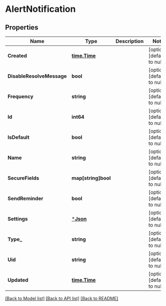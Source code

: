 # AlertNotification

## Properties
Name | Type | Description | Notes
------------ | ------------- | ------------- | -------------
**Created** | [**time.Time**](time.Time.md) |  | [optional] [default to null]
**DisableResolveMessage** | **bool** |  | [optional] [default to null]
**Frequency** | **string** |  | [optional] [default to null]
**Id** | **int64** |  | [optional] [default to null]
**IsDefault** | **bool** |  | [optional] [default to null]
**Name** | **string** |  | [optional] [default to null]
**SecureFields** | **map[string]bool** |  | [optional] [default to null]
**SendReminder** | **bool** |  | [optional] [default to null]
**Settings** | [***Json**](Json.md) |  | [optional] [default to null]
**Type_** | **string** |  | [optional] [default to null]
**Uid** | **string** |  | [optional] [default to null]
**Updated** | [**time.Time**](time.Time.md) |  | [optional] [default to null]

[[Back to Model list]](../README.md#documentation-for-models) [[Back to API list]](../README.md#documentation-for-api-endpoints) [[Back to README]](../README.md)


